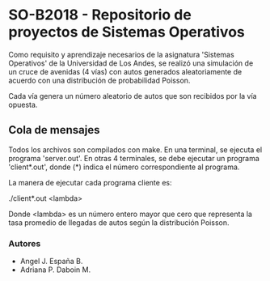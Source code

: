 # SO-B2018 - Repositorio de proyectos de Sistemas Operativos
Como requisito y aprendizaje necesarios de la asignatura 'Sistemas Operativos' de la Universidad de Los Andes, se realizó una simulación de un cruce de avenidas (4 vías) con autos generados aleatoriamente de acuerdo con una distribución de probabilidad Poisson.

Cada vía genera un número aleatorio de autos que son recibidos por la vía opuesta. 

## Cola de mensajes
Todos los archivos son compilados con make.
En una terminal, se ejecuta el programa 'server.out'.
En otras 4 terminales, se debe ejecutar un programa 'client\*.out', donde (\*) indica el número correspondiente al programa.

La manera de ejecutar cada programa cliente es:

./client\*.out &lt;lambda&gt;

Donde &lt;lambda&gt; es un número entero mayor que cero que representa la tasa promedio de llegadas de autos según la distribución Poisson.

### Autores
- Angel J. España B.
- Adriana P. Daboin M.